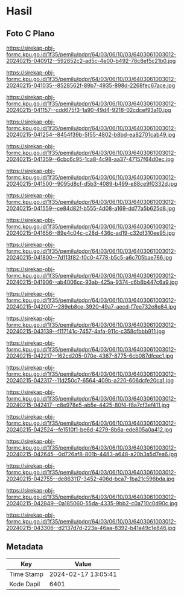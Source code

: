 # Hasil

## Foto C Plano

https://sirekap-obj-formc.kpu.go.id/1f35/pemilu/pdpr/64/03/06/10/03/6403061003012-20240215-040912--592852c2-ad5c-4e00-b492-78c8ef5c21b0.jpg

https://sirekap-obj-formc.kpu.go.id/1f35/pemilu/pdpr/64/03/06/10/03/6403061003012-20240215-041035--8528562f-89b7-4935-898d-2268fec67ace.jpg

https://sirekap-obj-formc.kpu.go.id/1f35/pemilu/pdpr/64/03/06/10/03/6403061003012-20240215-041157--cdd675f3-1a90-49d4-9218-02cdcef93a10.jpg

https://sirekap-obj-formc.kpu.go.id/1f35/pemilu/pdpr/64/03/06/10/03/6403061003012-20240215-041254--8454f39b-5f55-4802-b8bd-ea82701cab49.jpg

https://sirekap-obj-formc.kpu.go.id/1f35/pemilu/pdpr/64/03/06/10/03/6403061003012-20240215-041359--6cbc6c95-1ca8-4c98-aa37-47157f64d0ec.jpg

https://sirekap-obj-formc.kpu.go.id/1f35/pemilu/pdpr/64/03/06/10/03/6403061003012-20240215-041500--9095d8cf-d5b3-4089-b499-e88ce9f0332d.jpg

https://sirekap-obj-formc.kpu.go.id/1f35/pemilu/pdpr/64/03/06/10/03/6403061003012-20240215-041559--ce84d82f-b555-4d08-a169-dd77a5b625d8.jpg

https://sirekap-obj-formc.kpu.go.id/1f35/pemilu/pdpr/64/03/06/10/03/6403061003012-20240215-041656--89e4c04c-c28d-436c-ad19-c32df310ee95.jpg

https://sirekap-obj-formc.kpu.go.id/1f35/pemilu/pdpr/64/03/06/10/03/6403061003012-20240215-041800--7d113f82-f0c0-4778-b5c5-a6c705bae766.jpg

https://sirekap-obj-formc.kpu.go.id/1f35/pemilu/pdpr/64/03/06/10/03/6403061003012-20240215-041906--ab4006cc-93ab-425a-9374-c6b8b447c6a9.jpg

https://sirekap-obj-formc.kpu.go.id/1f35/pemilu/pdpr/64/03/06/10/03/6403061003012-20240215-042007--289eb8ce-3920-49a7-aecd-f7ee732e8e84.jpg

https://sirekap-obj-formc.kpu.go.id/1f35/pemilu/pdpr/64/03/06/10/03/6403061003012-20240215-043139--f117141c-7457-4afa-911c-c358cfbbb911.jpg

https://sirekap-obj-formc.kpu.go.id/1f35/pemilu/pdpr/64/03/06/10/03/6403061003012-20240215-042217--162cd205-070e-4367-8775-6cb087dfcec1.jpg

https://sirekap-obj-formc.kpu.go.id/1f35/pemilu/pdpr/64/03/06/10/03/6403061003012-20240215-042317--11d250c7-6564-409b-a220-606dcfe20ca1.jpg

https://sirekap-obj-formc.kpu.go.id/1f35/pemilu/pdpr/64/03/06/10/03/6403061003012-20240215-042417--c8e978e5-ab5e-4425-80f4-f8a7cf3ef411.jpg

https://sirekap-obj-formc.kpu.go.id/1f35/pemilu/pdpr/64/03/06/10/03/6403061003012-20240215-042524--fe1510f1-be6d-4279-8b6a-ede805a0a412.jpg

https://sirekap-obj-formc.kpu.go.id/1f35/pemilu/pdpr/64/03/06/10/03/6403061003012-20240215-042645--0d726af8-801b-4483-a648-a20b3a5d7ea6.jpg

https://sirekap-obj-formc.kpu.go.id/1f35/pemilu/pdpr/64/03/06/10/03/6403061003012-20240215-042755--de863117-3452-406d-bca7-1ba21c596bda.jpg

https://sirekap-obj-formc.kpu.go.id/1f35/pemilu/pdpr/64/03/06/10/03/6403061003012-20240215-042849--0a185060-55da-4335-9bb2-c0a710c0d90c.jpg

https://sirekap-obj-formc.kpu.go.id/1f35/pemilu/pdpr/64/03/06/10/03/6403061003012-20240215-043306--d2137d7d-223a-46aa-8392-b41a49c1e846.jpg


## Metadata

| Key        | Value               |
| ---------- | ------------------- |
| Time Stamp | 2024-02-17 13:05:41 |
| Kode Dapil | 6401                |



